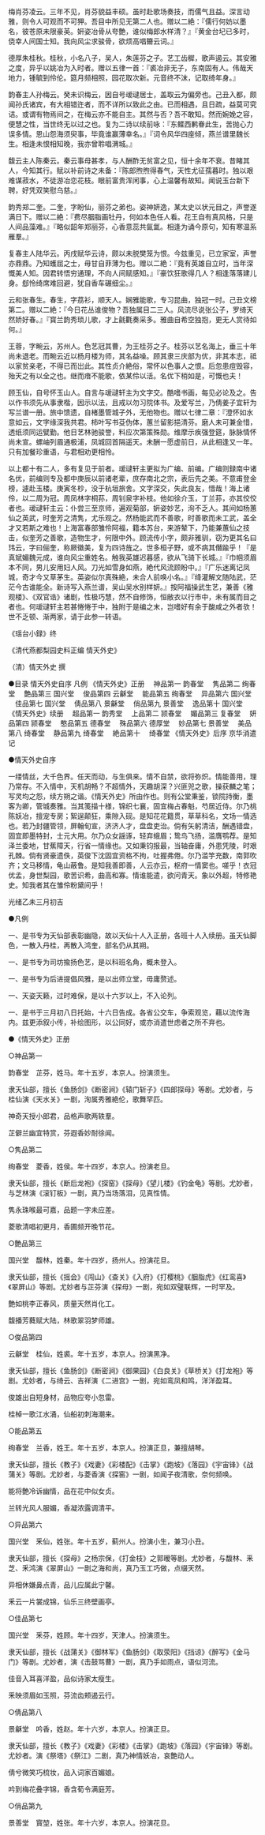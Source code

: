 <!-- { "loadSidebar": true } -->
梅肖芬凌云。三年不见，肖芬貌益丰硕。虽时赴歌场奏技，而儒气且益。深言动雅，则令人可观而不可狎。吾目中所见无第二人也。赠以二絶：『儒行何妨以墨名，彼苍原未限豪英。姸姿冶骨从夸艶，谁似梅郎水样清？』『黄金台圮已多时，侥幸人间国士知。我向风尘求骏骨，欲烦高唱籋云词。』

德厚朱桂秋。桂秋，小名八子，吴人，朱莲芬之子。艺工齿穉，歌声遏云。其安雅之度，异乎以姚冶为入时者。赠以五律一首：『裘冶非无子，东南固有人。伟哉天地力，锺毓到伶伦。筵月频相照，园花取次新。元音终不沫，记取绮年身。』

韵春主人孙梅云。癸未识梅云，因自号叆叇居士，盖取云为偏旁也。己丑入都，颇闻孙氏诸宾，有大相错迕者，而不详所以致此之由。已而相遇，且日疏，益莫可究诘。或谓有物焉间之，在梅云亦不能自主。其然与否？吾不敢知。然而婉娩之容，便慧之性，当世终无以过之也。复为二诗以续前咏：『东鲽西鹣眷此生，苦抛心力误多情。恩山怨海须臾事，毕竟谁赢薄幸名。』『词令风华四座倾，燕兰谱里魏长生。相逢未恨相知晚，我亦曾聆唱渭城。』

馥云主人陈秦云。秦云事母甚孝，与人酬酢无贫富之见，恒十余年不衰。昔睹其人，今知其行。赋以补前诗之未备：『陈郎煦煦得春气，天性尤征孺暮时。独以艰难谋菽水，不徒游冶恋花枝。眼前富贵浑闲事，心上温馨有故知。闻说玉台新下聘，好凭双笑慰乌慈。』

韵秀郑二奎。二奎，字盼仙，丽芬之弟也。姿神妍逸，某太史以状元目之，声誉遂满日下。赠以二絶：『费尽胭脂画牡丹，何如本色任人看。花王自有真风格，只是人间品藻难。』『略似韶年郑丽芬，心香意蕊共氤氲。相逢为诵今原句，知有寒温系雁羣。』

复春主人陆华云。丙戌赋华云诗，颇以未脱樊笼为恨。今兹重见，已立家室，声誉亦鼎鼎。乃知蠖屈之士，毋甘自菲薄为也。赠以二絶：『竟有英雄自立时，当年深慨美人知。因君转悟穷通理，不向人间赋感知。』『豪饮狂歌得几人？相逢落落建儿身。郄怜绮席难回避，犹自香车碾细尘。』

云和张春生。春生，字茘衫，顺天人。娴雅能歌，专习昆曲，独冠一时。己丑文榜第二。赠以二絶：『今日花丛谁俊物？吾独属目二三人。风流尽说张公子，罗绮天然娇好春。』『寳兰韵秀琐儿歌，才上毹氍奏采多。雅曲自希空独抱，更无人赏待如何。』

王蓉，字畹云，苏州人。色艺冠其曹，为王桂芬之子。桂芬以艺名海上，垂三十年尚未退老。而畹云近以杨月楼为师，其名益噪。顾其隶三庆部为优，非其本志，祗以家贫亲老，不得已而岀此。其性贞介絶俗，常怀以色事人之恨。后忽患痘毁容，殆天之有以全之也。继而瘖不能歌，依某伶以活。名优下梢如是，可慨也夫！

顾玉仙，自号怀玉山人。自言与叆叇轩主为文字交。酷嗜书画，每见必论及之。告以作书须先从事隶楷，因示以法，且戒以勿习院体书。及爱写兰，乃倩姜子宜轩为写兰谱一册。旅中馈遗，自楮墨管城子外，无他物也。赠以七律二章：『澄怀如水意如云，文字缘深我共君。柿叶写书芟伪体，蕙兰留影挹清芬。磨人未可兼金惜，透纸须同运甓勤。他日艺林驰骏誉，料应次第策殊勋。维摩示疾强登筵，脉脉情怀尚未宣。螺岫列眉通极浦，凤城回首隔遥天。未酬一愿虚前日，从此相逢又一年。只有加餐珍重语，与君相劝更相怜。

以上都十有二人，多有复见于前者。叆叇轩主更拟为广编、前编。广编则録南中诸名优，前编则专及都中庚辰以前诸老辈，庶存南北之宗，表后先之美。不意甫登金榜，遽赴玉楼。庚寅冬杪，没于杭垣旅舍。文字深交，失此良友，惜哉！海上诸伶，以二周为冠。周凤林字桐荪，周钊泉字补枝。他如徐介玉，丁兰荪，亦其佼佼者也。叆叇轩主云：仆尝三至京师，遍观菊部，姸姿妙艺，洵不乏人。其间如杨蕙仙之英武，时奎芳之清隽，尤乐观之。然杨能武而不善歌，时善歌而未工武，盖全才又若斯之难也！上海富春部雏伶阿福，籍本苏台，来游辇下，乃能兼蕙仙之技击，似奎芳之善歌，造物生才，何限中外。顾流传小字，颇非雅驯，窃为更其名曰玮云，字曰俪奎，称厥徽美，复为四诗旌之。世多桓子野，或不病其僭踰乎！『是真斌媚魏元成，谁向风尘重姓名。触我英雄迟暮感，欲从飞骑下长城。』『巾帼须眉本不同，男儿安用妇人风。刀光如雪身如燕，絶代风流顾盼中。』『广乐迷离记凤城，奇才今又草茅生。英姿似尔真殊絶，未合人前唤小名。』『绛灌解文随陆武，茫茫今古谁能全。新诗写入燕兰谱，吴山吴水别样妍。』按阿福操武生艺，兼善《雅观楼》、《双官诰》诸剧，性极巧慧，然不自修饰，恒敝衣以行市中，未有属而目之者也。何叆叇轩主若甚惓惓于中，独附于是编之末，岂嗜好有余于酸咸之外者欤！世不乏顿、渐两家，请于此参一转语。

《瑶台小録》终


《清代燕都梨园史料正编 情天外史》

（清）情天外史 撰



●目录
情天外史自序
凡例
《情天外史》正册
　神品第一
韵春堂
　隽品第二
绚春堂
　艶品第三
国兴堂
　俊品第四
云龢堂
　能品第五
绚春堂
　异品第六
国兴堂
　佳品第七
国兴堂
　倩品第八
景龢堂
　俏品第九
景善堂
　逸品第十
国兴堂
《情天外史》续册
　超品第一
韵秀堂
　上品第二
颕春堂
　媚品第三
复春堂
　妍品第四
颕春堂
　憨品第五
德春堂
　殊品第六
德厚堂
　妙品第七
景善堂
　美品第八
绮春堂
　静品第九
绮春堂
　絶品第十
　绮春堂
《情天外史》后序
京华消遣记


●情天外史自序

一缕情丝，大千色界。任天而动，与生俱来。情不自禁，欲将弥炽。情能善用，理乃常存。不入情中，天机胡畅？不超情外，天趣胡深？兴匪兕之歌，操获麟之笔；写灵均之怨，续方朔之谐。《情天外史》所由作也。则有公堂秉鉴，锁院持衡，墨客为卿，管城奏雅。当其笺描十様，锦织七襄，固宜梅占春魁，芍居近侍。尔乃桃陈妖冶，擅宠专房；絮逞颠狂，乘隙入砚。是知花花籍贯，草草科名，文场一情选也。若乃封疆管领，屏翰旬宣，济济人才，盘盘吏治。倘有矢躬清洁，酬遇错盘，固宜即墨特封，士元大用。尔乃众女謡诼，轻弃蛾眉；鸷鸟飞扬，滥膺鹗荐。是知泽兰委地，甘蕉障天，行省一情缘也。又如秉钧报最，当轴奋庸，外患凭陵，时艰孔棘。倘有贤豪遗佚，英俊下沈固宜资格不拘，吐握弗倦。尔乃滥竽充数，南郭吹齐；文马移情，龟山蔽鲁。是知我善即善，人云亦云，枢府一情窦也。嗟乎！衣冠优孟，身世梨园，歌苦识希，曲高和寡。情谁能遣，欲问青天。象以外超，特修艳史。知我者其在雏伶粉黛间乎！

光绪乙未三月初吉


●凡例

一、是书专为天仙部表彰幽隐，故以天仙十人入正册，各班十人入续册。虽天仙脚色，一散入丹桂，再散入鸿奎，部名仍从其朔。

一、是书专为司坊揄扬色艺，是以科班名角，概未登入。

一、是书专为后进提倡风雅，是以出师立堂，毋庸赘述。

一、天姿天籁，过时难保，是以十六岁以上，不入论列。

一、是书于三月初八日托始，十六日告成。各省公交车，争索观览，藉以流传海内。兹更添叙小传，补绘图形，以公同好，或亦消遣世虑者之所不弃也。


●《情天外史》正册


○神品第一

韵春堂　芷芬，姓马。年十五岁，本京人。扮演须生。

隶天仙部，擅长《鱼肠剑》《断密涧》《辕门斩子》《四郎探母》等剧。尤妙者，与桂仙演《天水关》一剧，洵属秀雅絶伦，歌舞罕匹。

神奇天授小郎君，品格声歌两轶羣。

芷僻兰幽宜特赏，芬遐香妙耐徐闻。


○隽品第二

绚春堂　菱香，姓侯。年十四岁，本京人。扮演老旦。

隶天仙部，擅长《断后龙袍》《探窑》《探母》《望儿楼》《钓金龟》等剧。尤妙者，与芝林演《滚钉板》一剧，真乃当场落泪，见真性情。

隽永珠喉最可嘉，品题一字未应差。

菱歌清唱初更月，香圃频开晚节花。


○艶品第三

国兴堂　馥林，姓秦。年十四岁，扬州人。扮演花旦。

隶天仙部，擅长《摇会》《闯山》《查关》《入府》《打樱桃》《胭脂虎》《红鸾喜》《翠屏山》等剧。尤妙者与芷芬演《探母》一剧，宛如双璧联辉，一时罕及。

艶如桃李正春风，质量天然肖化工。

馥播芳蕤赋大陆，林歌翠羽梦师雄。


○俊品第四

云龢堂　桂仙，姓裘。年十五岁，本京人。扮演黑净。

隶天仙部，擅长《鱼肠剑》《断密涧》《御果园》《白良关》《草桥关》《打龙袍》等剧。尤妙者，与绮云、吉祥演《二进宫》一剧，宛如鸾凤和鸣，洋洋盈耳。

俊雄出自短身材，品物应夸小忽雷。

桂棹一歌江水涌，仙船初刺海潮来。


○能品第五

绚春堂　兰香，姓王。年十五岁，本京人。扮演正旦，兼擅胡琴。

隶天仙部，擅长《教子》《戏妻》《彩楼配》《击掌》《跑坡》《落园》《宇宙锋》《战蒲关》等剧。尤妙者，与菱香演《探窑》一剧，如闻子夜清歌，奈何频唤。

能将艶冷诉幽情，品在花中似女贞。

兰转光风人服媚，香凝浓露调清平。


○异品第六

国兴堂　釆仙，姓张。年十五岁，蓟州人。扮演小生，兼习小丑。

隶天仙部，擅长《探母》之杨宗保，《打金枝》之郭暧等剧。尤妙者，与馥林、釆芝、釆鸿演《翠屏山》一剧之海和尚，真乃玉工巧做，点缀天然。

异相休嫌鼻点青，品儿应属此宁馨。

釆云一片裳成锦，仙乐三终壁画亭。


○佳品第七

国兴堂　釆芬，姓顾。年十四岁，天津人。扮演须生。

隶天仙部，擅长《战蒲关》《御林军》《鱼肠剑》《取荥阳》《挡谅》《醉写》《金马门》等剧。尤妙者，演《击鼓骂曹》一剧，真乃手如雨点，语似河流。

佳音入耳喜洋盈，品似诗家太瘦生。

釆映须眉如玉照，芬流齿颊遏云行。


○倩品第八

景龢堂　吟香，姓赵。年十六岁，本京人。扮演正旦。

隶天仙部，擅长《教子》《戏妻》《彩楼》《击掌》《跑坡》《落园》《宇宙锋》等剧。尤妙者。演《祭塔》《祭江》二剧，真乃神情妖冶，哀艶动人。

倩兮微笑巧梳妆，品入词家百媚娘。

吟到梅花叠字锦，香含荀令满庭芳。


○俏品第九

景善堂　寳堃，姓张。年十六岁，本京人。扮演花旦。

